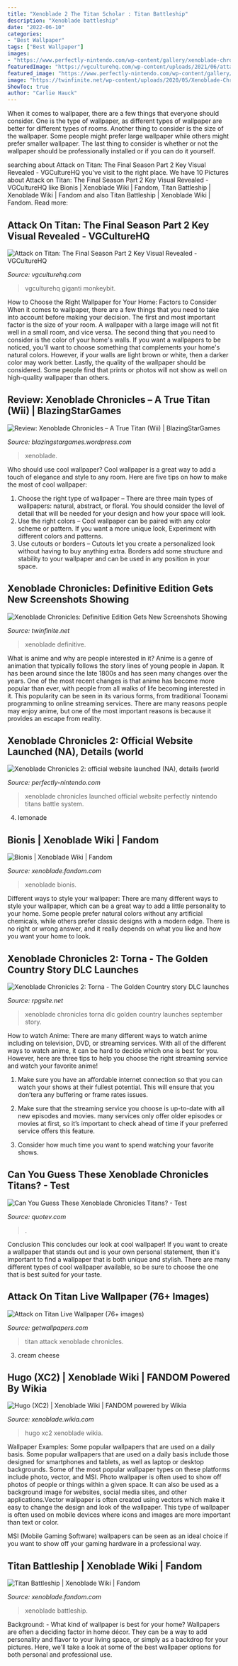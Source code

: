 ```yaml
---
title: "Xenoblade 2 The Titan Scholar : Titan Battleship"
description: "Xenoblade battleship"
date: "2022-06-10"
categories:
- "Best Wallpaper"
tags: ["Best Wallpaper"]
images:
- "https://www.perfectly-nintendo.com/wp-content/gallery/xenoblade-chronicles-2-story-03-11-2017/1.jpg"
featuredImage: "https://vgculturehq.com/wp-content/uploads/2021/06/attack-on-titan-key-visual.jpg"
featured_image: "https://www.perfectly-nintendo.com/wp-content/gallery/xenoblade-chronicles-2-story-03-11-2017/1.jpg"
image: "https://twinfinite.net/wp-content/uploads/2020/05/Xenoblade-Chronicles-Definitive-Edition-5.jpg"
ShowToc: true
author: "Carlie Hauck"
---
```



When it comes to wallpaper, there are a few things that everyone should consider. One is the type of wallpaper, as different types of wallpaper are better for different types of rooms. Another thing to consider is the size of the wallpaper. Some people might prefer large wallpaper while others might prefer smaller wallpaper. The last thing to consider is whether or not the wallpaper should be professionally installed or if you can do it yourself.

	

		
searching about Attack on Titan: The Final Season Part 2 Key Visual Revealed - VGCultureHQ you've visit to the right place. We have 10 Pictures about Attack on Titan: The Final Season Part 2 Key Visual Revealed - VGCultureHQ like Bionis | Xenoblade Wiki | Fandom, Titan Battleship | Xenoblade Wiki | Fandom and also Titan Battleship | Xenoblade Wiki | Fandom. Read more:
		
    
## Attack On Titan: The Final Season Part 2 Key Visual Revealed - VGCultureHQ

<img loading=lazy src="https://vgculturehq.com/wp-content/uploads/2021/06/attack-on-titan-key-visual.jpg" onerror="this.onerror=null;this.src='https://tse3.mm.bing.net/th?id=OIP.rvePuWtKbj7XXQk7PJYT9AHaEK&amp;pid=15.1';" alt="Attack on Titan: The Final Season Part 2 Key Visual Revealed - VGCultureHQ">

_Source: vgculturehq.com_

>vgculturehq giganti monkeybit. 

	

How to Choose the Right Wallpaper for Your Home: Factors to Consider
When it comes to wallpaper, there are a few things that you need to take into account before making your decision. The first and most important factor is the size of your room. A wallpaper with a large image will not fit well in a small room, and vice versa. 
The second thing that you need to consider is the color of your home's walls. If you want a wallpapers to be noticed, you'll want to choose something that complements your home's natural colors. However, if your walls are light brown or white, then a darker color may work better. 
Lastly, the quality of the wallpaper should be considered. Some people find that prints or photos will not show as well on high-quality wallpaper than others.

    
## Review: Xenoblade Chronicles – A True Titan (Wii) | BlazingStarGames

<img loading=lazy src="https://blazingstargames.files.wordpress.com/2012/04/xenoblade-5.jpg?w=550" onerror="this.onerror=null;this.src='https://tse1.mm.bing.net/th?id=OIP.2ECkgui1hMrrHuSlHJabhQHaEU&amp;pid=15.1';" alt="Review: Xenoblade Chronicles – A True Titan (Wii) | BlazingStarGames">

_Source: blazingstargames.wordpress.com_

>xenoblade. 

	

Who should use cool wallpaper?
Cool wallpaper is a great way to add a touch of elegance and style to any room. Here are five tips on how to make the most of cool wallpaper: 
1) Choose the right type of wallpaper – There are three main types of wallpapers: natural, abstract, or floral. You should consider the level of detail that will be needed for your design and how your space will look. 
2) Use the right colors – Cool wallpaper can be paired with any color scheme or pattern. If you want a more unique look, Experiment with different colors and patterns. 
3) Use cutouts or borders – Cutouts let you create a personalized look without having to buy anything extra. Borders add some structure and stability to your wallpaper and can be used in any position in your space.

    
## Xenoblade Chronicles: Definitive Edition Gets New Screenshots Showing

<img loading=lazy src="https://twinfinite.net/wp-content/uploads/2020/05/Xenoblade-Chronicles-Definitive-Edition-5.jpg" onerror="this.onerror=null;this.src='https://tse1.mm.bing.net/th?id=OIP.q2rIMbO8Tx2BHnWXBvpTfgHaEK&amp;pid=15.1';" alt="Xenoblade Chronicles: Definitive Edition Gets New Screenshots Showing">

_Source: twinfinite.net_

>xenoblade definitive. 

	

What is anime and why are people interested in it?
Anime is a genre of animation that typically follows the story lines of young people in Japan. It has been around since the late 1800s and has seen many changes over the years. One of the most recent changes is that anime has become more popular than ever, with people from all walks of life becoming interested in it. This popularity can be seen in its various forms, from traditional Toonami programming to online streaming services. There are many reasons people may enjoy anime, but one of the most important reasons is because it provides an escape from reality.

    
## Xenoblade Chronicles 2: Official Website Launched (NA), Details (world

<img loading=lazy src="https://www.perfectly-nintendo.com/wp-content/gallery/xenoblade-chronicles-2-story-03-11-2017/1.jpg" onerror="this.onerror=null;this.src='https://tse2.mm.bing.net/th?id=OIP.b6nOsrsPWeIiaiePvX4OtwHaEA&amp;pid=15.1';" alt="Xenoblade Chronicles 2: official website launched (NA), details (world">

_Source: perfectly-nintendo.com_

>xenoblade chronicles launched official website perfectly nintendo titans battle system. 

	

4. lemonade 

    
## Bionis | Xenoblade Wiki | Fandom

<img loading=lazy src="https://vignette.wikia.nocookie.net/xenoblade/images/4/4e/Kampf.jpg/revision/latest?cb=20130810091048&amp;path-prefix=de" onerror="this.onerror=null;this.src='https://tse3.mm.bing.net/th?id=OIP.tWRGsAlVgGY2nAwu__g9uwEsCo&amp;pid=15.1';" alt="Bionis | Xenoblade Wiki | Fandom">

_Source: xenoblade.fandom.com_

>xenoblade bionis. 

	

Different ways to style your wallpaper:
There are many different ways to style your wallpaper, which can be a great way to add a little personality to your home. Some people prefer natural colors without any artificial chemicals, while others prefer classic designs with a modern edge. There is no right or wrong answer, and it really depends on what you like and how you want your home to look.

    
## Xenoblade Chronicles 2: Torna - The Golden Country Story DLC Launches

<img loading=lazy src="https://assets.rpgsite.net/images/images/000/067/562/original/Xenoblade-Chronicles-2_DLC_Jun122018_03.png" onerror="this.onerror=null;this.src='https://tse2.mm.bing.net/th?id=OIP.e5pM7MRZ7-64qhGUCQmT3AHaEK&amp;pid=15.1';" alt="Xenoblade Chronicles 2: Torna - The Golden Country story DLC launches">

_Source: rpgsite.net_

>xenoblade chronicles torna dlc golden country launches september story. 

	

How to watch Anime: There are many different ways to watch anime including on television, DVD, or streaming services.
With all of the different ways to watch anime, it can be hard to decide which one is best for you. However, here are three tips to help you choose the right streaming service and watch your favorite anime!
1. Make sure you have an affordable internet connection so that you can watch your shows at their fullest potential. This will ensure that you don’tera any buffering or frame rates issues.

2. Make sure that the streaming service you choose is up-to-date with all new episodes and movies. many services only offer older episodes or movies at first, so it’s important to check ahead of time if your preferred service offers this feature.

3. Consider how much time you want to spend watching your favorite shows.

    
## Can You Guess These Xenoblade Chronicles Titans? - Test

<img loading=lazy src="https://i.quotev.com/img/q/u/20/1/8/q3qm74wuhb.jpg" onerror="this.onerror=null;this.src='https://tse3.mm.bing.net/th?id=OIP.u8Kyy5iQDJQFup2h4tcTFAHaEK&amp;pid=15.1';" alt="Can You Guess These Xenoblade Chronicles Titans? - Test">

_Source: quotev.com_

>. 

	

Conclusion
This concludes our look at cool wallpaper! If you want to create a wallpaper that stands out and is your own personal statement, then it's important to find a wallpaper that is both unique and stylish. There are many different types of cool wallpaper available, so be sure to choose the one that is best suited for your taste.

    
## Attack On Titan Live Wallpaper (76+ Images)

<img loading=lazy src="http://getwallpapers.com/wallpaper/full/6/e/9/349097.jpg" onerror="this.onerror=null;this.src='https://tse3.mm.bing.net/th?id=OIP.4SUsDzwX5-VZnJcG9hpeRQHaEK&amp;pid=15.1';" alt="Attack on Titan Live Wallpaper (76+ images)">

_Source: getwallpapers.com_

>titan attack xenoblade chronicles. 

	

3. cream cheese 

    
## Hugo (XC2) | Xenoblade Wiki | FANDOM Powered By Wikia

<img loading=lazy src="https://vignette.wikia.nocookie.net/xenoblade/images/3/38/XC2_Hugo_3.png/revision/latest/zoom-crop/width/240/height/240?cb=20180809203116" onerror="this.onerror=null;this.src='https://tse2.mm.bing.net/th?id=OIP.8I2lVR9oSy-TpZDAOKPEWAAAAA&amp;pid=15.1';" alt="Hugo (XC2) | Xenoblade Wiki | FANDOM powered by Wikia">

_Source: xenoblade.wikia.com_

>hugo xc2 xenoblade wikia. 

	

Wallpaper Examples: Some popular wallpapers that are used on a daily basis.
Some popular wallpapers that are used on a daily basis include those designed for smartphones and tablets, as well as laptop or desktop backgrounds. Some of the most popular wallpaper types on these platforms include photo, vector, and MSI. 
Photo wallpaper is often used to show off photos of people or things within a given space. It can also be used as a background image for websites, social media sites, and other applications.Vector wallpaper is often created using vectors which make it easy to change the design and look of the wallpaper. This type of wallpaper is often used on mobile devices where icons and images are more important than text or color. 

MSI (Mobile Gaming Software) wallpapers can be seen as an ideal choice if you want to show off your gaming hardware in a professional way.

    
## Titan Battleship | Xenoblade Wiki | Fandom

<img loading=lazy src="https://vignette.wikia.nocookie.net/xenoblade/images/8/8e/Titan_Battleship.png/revision/latest?cb=20180324190930" onerror="this.onerror=null;this.src='https://tse3.mm.bing.net/th?id=OIP.P_jJw69Leo0bfLWXF-NJCQHaDz&amp;pid=15.1';" alt="Titan Battleship | Xenoblade Wiki | Fandom">

_Source: xenoblade.fandom.com_

>xenoblade battleship. 

	

Background: - What kind of wallpaper is best for your home?
Wallpapers are often a deciding factor in home décor. They can be a way to add personality and flavor to your living space, or simply as a backdrop for your pictures. Here, we'll take a look at some of the best wallpaper options for both personal and professional use.

